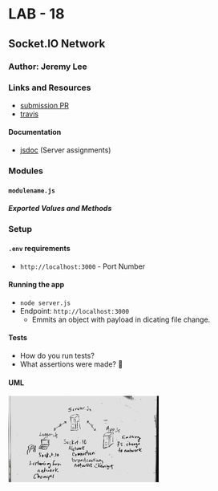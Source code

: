 # LAB - 18

## Socket.IO Network

### Author: Jeremy Lee

### Links and Resources

- [submission PR](http://xyz.com)
- [travis](http://xyz.com)

#### Documentation

- [jsdoc](http://xyz.com) (Server assignments)

### Modules

#### `modulename.js`

##### Exported Values and Methods

### Setup

#### `.env` requirements

- `http://localhost:3000` - Port Number

#### Running the app

- `node server.js`
- Endpoint: `http://localhost:3000`
  - Emmits an object with payload in dicating file change.

#### Tests

- How do you run tests?
- What assertions were made? 🤔

#### UML

<img src="./assests/images/socketIO.jpeg" width="300">
